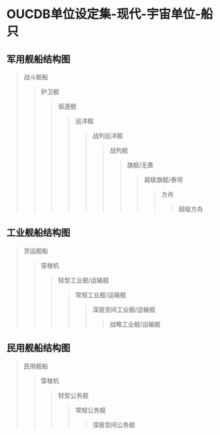 # OUCDB单位设定集-现代-宇宙单位-船只

## 军用舰船结构图
> 战斗舰船
> > 护卫舰  
> > > 驱逐舰  
> > > > 巡洋舰  
> > > > > 战列巡洋舰  
> > > > > > 战列舰  
> > > > > >
> > > > > > > 旗舰/无畏  
> > > > > > >
> > > > > > > > 超级旗舰/泰坦  
> > > > > > > >
> > > > > > > > > 方舟  
> > > > > > > > >
> > > > > > > > > > 超级方舟  

## 工业舰船结构图
> 货运舰船
> > 穿梭机
> > > 轻型工业舰/运输舰
> > > > 常规工业舰/运输舰
> > > > > 深层空间工业舰/运输舰
> > > > >
> > > > > > 战略工业舰/运输舰

## 民用舰船结构图

> 民用舰船
> > 穿梭机
> > > 轻型公务舰
> > > > 常规公务舰
> > > >
> > > > > 深层空间公务舰
